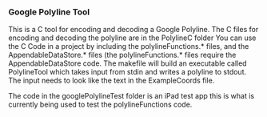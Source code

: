 ### Google Polyline Tool

This is a C tool for encoding and decoding a Google Polyline.
The C files for encoding and decoding the polyline are in the PolylineC folder
You can use the C Code in a project by including the polylineFunctions.\* files, 
and the AppendableDataStore.\* files (the polylineFunctions.\* files
require the AppendableDataStore code. The makefile will build an executable
called PolylineTool which takes input from stdin and writes a polyline to
stdout. The input needs to look like the text in the  ExampleCoords file.

The code in the googlePolylineTest folder is an iPad test app this is what is
currently being used to test the polylineFunctions code.